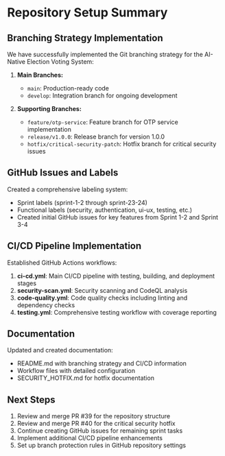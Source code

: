 # Repository Setup Summary

## Branching Strategy Implementation

We have successfully implemented the Git branching strategy for the AI-Native Election Voting System:

1. **Main Branches:**
   - `main`: Production-ready code
   - `develop`: Integration branch for ongoing development

2. **Supporting Branches:**
   - `feature/otp-service`: Feature branch for OTP service implementation
   - `release/v1.0.0`: Release branch for version 1.0.0
   - `hotfix/critical-security-patch`: Hotfix branch for critical security issues

## GitHub Issues and Labels

Created a comprehensive labeling system:
- Sprint labels (sprint-1-2 through sprint-23-24)
- Functional labels (security, authentication, ui-ux, testing, etc.)
- Created initial GitHub issues for key features from Sprint 1-2 and Sprint 3-4

## CI/CD Pipeline Implementation

Established GitHub Actions workflows:
1. **ci-cd.yml**: Main CI/CD pipeline with testing, building, and deployment stages
2. **security-scan.yml**: Security scanning and CodeQL analysis
3. **code-quality.yml**: Code quality checks including linting and dependency checks
4. **testing.yml**: Comprehensive testing workflow with coverage reporting

## Documentation

Updated and created documentation:
- README.md with branching strategy and CI/CD information
- Workflow files with detailed configuration
- SECURITY_HOTFIX.md for hotfix documentation

## Next Steps

1. Review and merge PR #39 for the repository structure
2. Review and merge PR #40 for the critical security hotfix
3. Continue creating GitHub issues for remaining sprint tasks
4. Implement additional CI/CD pipeline enhancements
5. Set up branch protection rules in GitHub repository settings